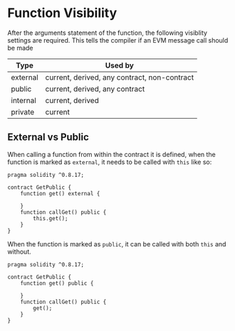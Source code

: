 # Function Visibility
After the arguments statement of the function, the following visiblity settings are required. This tells the compiler if an EVM message call should be made

| Type     | Used by   | 
|----------|---           |
| external | current, derived, any contract, non-contract |
| public   | current, derived, any contract |
| internal | current, derived |
| private  | current |

## External vs Public
When calling a function from within the contract it is defined, when the function is marked as `external`, it needs to be called with `this` like so:
```solidity
pragma solidity ^0.8.17;

contract GetPublic {
    function get() external {

    }
    function callGet() public {
        this.get();
    }
}
```
When the function is marked as `public`, it can be called with both `this` and without.

```solidity
pragma solidity ^0.8.17;

contract GetPublic {
    function get() public {

    }
    function callGet() public {
        get();
    }
}
```